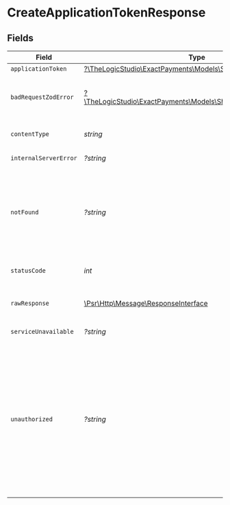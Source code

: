 # CreateApplicationTokenResponse


## Fields

| Field                                                                                                                                                                                                                                                 | Type                                                                                                                                                                                                                                                  | Required                                                                                                                                                                                                                                              | Description                                                                                                                                                                                                                                           |
| ----------------------------------------------------------------------------------------------------------------------------------------------------------------------------------------------------------------------------------------------------- | ----------------------------------------------------------------------------------------------------------------------------------------------------------------------------------------------------------------------------------------------------- | ----------------------------------------------------------------------------------------------------------------------------------------------------------------------------------------------------------------------------------------------------- | ----------------------------------------------------------------------------------------------------------------------------------------------------------------------------------------------------------------------------------------------------- |
| `applicationToken`                                                                                                                                                                                                                                    | [?\TheLogicStudio\ExactPayments\Models\Shared\ApplicationToken](../../Models/Shared/ApplicationToken.md)                                                                                                                                              | :heavy_minus_sign:                                                                                                                                                                                                                                    | **Created**                                                                                                                                                                                                                                           |
| `badRequestZodError`                                                                                                                                                                                                                                  | [?\TheLogicStudio\ExactPayments\Models\Shared\BadRequestZodError](../../Models/Shared/BadRequestZodError.md)                                                                                                                                          | :heavy_minus_sign:                                                                                                                                                                                                                                    | **Bad Request**\<br/>\<br/>The request body contains a malformed request or is incomplete.<br/>                                                                                                                                                       |
| `contentType`                                                                                                                                                                                                                                         | *string*                                                                                                                                                                                                                                              | :heavy_check_mark:                                                                                                                                                                                                                                    | HTTP response content type for this operation                                                                                                                                                                                                         |
| `internalServerError`                                                                                                                                                                                                                                 | *?string*                                                                                                                                                                                                                                             | :heavy_minus_sign:                                                                                                                                                                                                                                    | **Internal Server Error**<br/>                                                                                                                                                                                                                        |
| `notFound`                                                                                                                                                                                                                                            | *?string*                                                                                                                                                                                                                                             | :heavy_minus_sign:                                                                                                                                                                                                                                    | **Not Found**\<br/>\<br/>When you'll get `404 Not Found` response:<br/>- The Application doesn't exist.<br/>- The User's Organization or Account doesn't exist.<br/>                                                                                  |
| `statusCode`                                                                                                                                                                                                                                          | *int*                                                                                                                                                                                                                                                 | :heavy_check_mark:                                                                                                                                                                                                                                    | HTTP response status code for this operation                                                                                                                                                                                                          |
| `rawResponse`                                                                                                                                                                                                                                         | [\Psr\Http\Message\ResponseInterface](https://www.php-fig.org/psr/psr-7/#33-psrhttpmessageresponseinterface)                                                                                                                                          | :heavy_check_mark:                                                                                                                                                                                                                                    | Raw HTTP response; suitable for custom response parsing                                                                                                                                                                                               |
| `serviceUnavailable`                                                                                                                                                                                                                                  | *?string*                                                                                                                                                                                                                                             | :heavy_minus_sign:                                                                                                                                                                                                                                    | **Service Unavailable**<br/>                                                                                                                                                                                                                          |
| `unauthorized`                                                                                                                                                                                                                                        | *?string*                                                                                                                                                                                                                                             | :heavy_minus_sign:                                                                                                                                                                                                                                    | **Unauthorized**\<br/>\<br/>When you'll get `401 Unauthorized` response:<br/>- The User or Application Token is invalid.<br/>- The User or Application Token doesn't have permission to create Application Tokens.<br/>- The User's Organization or Account is disabled.<br/> |
